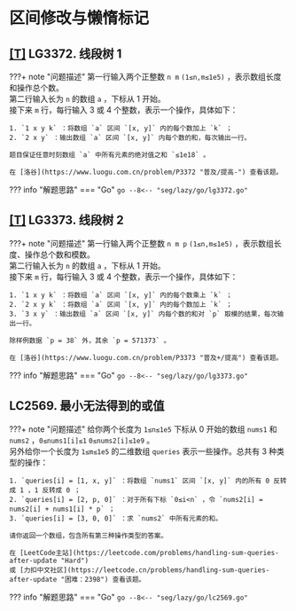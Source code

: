 # 区间修改与懒惰标记

## [[T]](#区间修改与懒惰标记) LG3372. 线段树 1

???+ note "问题描述"
    第一行输入两个正整数 `n m` `(1≤n,m≤1e5)` ，表示数组长度和操作总个数。<br>
    第二行输入长为 `n` 的数组 `a` ，下标从 1 开始。<br>
    接下来 `m` 行，每行输入 3 或 4 个整数，表示一个操作，具体如下：

    1. `1 x y k` ：将数组 `a` 区间 `[x, y]` 内的每个数加上 `k` ；
    2. `2 x y` ：输出数组 `a` 区间 `[x, y]` 内每个数的和，每次输出一行。

    题目保证任意时刻数组 `a` 中所有元素的绝对值之和 `≤1e18` 。

    在 [洛谷](https://www.luogu.com.cn/problem/P3372 "普及/提高-") 查看该题。

??? info "解题思路"
    === "Go"
        ```go
        --8<-- "seg/lazy/go/lg3372.go"
        ```

## [[T]](#区间修改与懒惰标记) LG3373. 线段树 2

???+ note "问题描述"
    第一行输入两个正整数 `n m p` `(1≤n,m≤1e5)` ，表示数组长度、操作总个数和模数。<br>
    第二行输入长为 `n` 的数组 `a` ，下标从 1 开始。<br>
    接下来 `m` 行，每行输入 3 或 4 个整数，表示一个操作，具体如下：

    1. `1 x y k` ：将数组 `a` 区间 `[x, y]` 内的每个数乘上 `k` ；
    2. `2 x y k` ：将数组 `a` 区间 `[x, y]` 内的每个数加上 `k` ；
    3. `3 x y` ：输出数组 `a` 区间 `[x, y]` 内每个数的和对 `p` 取模的结果，每次输出一行。

    除样例数据 `p = 38` 外，其余 `p = 571373` 。

    在 [洛谷](https://www.luogu.com.cn/problem/P3373 "普及+/提高") 查看该题。

??? info "解题思路"
    === "Go"
        ```go
        --8<-- "seg/lazy/go/lg3373.go"
        ```

## LC2569. 最小无法得到的或值

???+ note "问题描述"
    给你两个长度为 `1≤n≤1e5` 下标从 0 开始的数组 `nums1` 和 `nums2` ，`0≤nums1[i]≤1` `0≤nums2[i]≤1e9` 。<br>
    另外给你一个长度为 `1≤m≤1e5` 的二维数组 `queries` 表示一些操作。总共有 3 种类型的操作：

    1. `queries[i] = [1, x, y]` ：将数组 `nums1` 区间 `[x, y]` 内的所有 0 反转成 1 ，1 反转成 0 ；
    2. `queries[i] = [2, p, 0]` ：对于所有下标 `0≤i<n` ，令 `nums2[i] = nums2[i] + nums1[i] * p` ；
    3. `queries[i] = [3, 0, 0]` ：求 `nums2` 中所有元素的和。

    请你返回一个数组，包含所有第三种操作类型的答案。

    在 [LeetCode主站](https://leetcode.com/problems/handling-sum-queries-after-update "Hard")
    或 [力扣中文社区](https://leetcode.cn/problems/handling-sum-queries-after-update "困难：2398") 查看该题。

??? info "解题思路"
    === "Go"
        ```go
        --8<-- "seg/lazy/go/lc2569.go"
        ```
